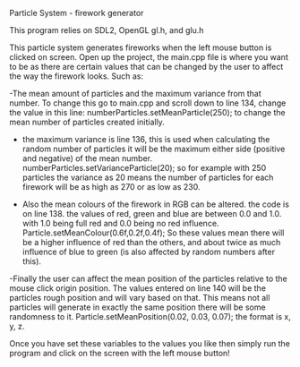Particle System - firework generator

This program relies on SDL2, OpenGL gl.h, and glu.h 

This particle system generates fireworks when the left mouse button is clicked on screen. Open up the project, the main.cpp file is where you want to be as there are certain values that can be changed by the user to affect the way the firework looks. Such as:

-The mean amount of particles and the maximum variance from that number. To change this go to main.cpp and scroll down to line 134, change the value in this line:    	numberParticles.setMeanParticle(250); 
to change the mean number of particles created initially. 

- the maximum variance is line 136, this is used when calculating the random number of particles it will be the maximum either side (positive and negative) of the mean number.
  numberParticles.setVarianceParticle(20);
so for example with 250 particles the variance as 20 means the number of particles for each firework will be as high as 270 or as low as 230.

- Also the mean colours of the firework in RGB can be altered. the code is on line 138. the values of red, green and blue are between 0.0 and 1.0. with 1.0 being full red and 0.0 being no red influence. 
  Particle.setMeanColour(0.6f,0.2f,0.4f);
So these values mean there will be a higher influence of red than the others, and about twice as much influence of blue to green (is also affected by random numbers after this).

-Finally the user can affect the mean position of the particles relative to the mouse click origin position. The values entered on line 140 will be the particles rough position and will vary based on that. This means not all particles will generate in exactly the same position there will be some randomness to it.
  Particle.setMeanPosition(0.02, 0.03, 0.07);
the format is x, y, z.

Once you have set these variables to the values you like then simply run the program and click on the screen with the left mouse button!
